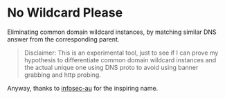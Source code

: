 # No Wildcard Please
Eliminating common domain wildcard instances, by matching similar DNS answer from the corresponding parent.

> Disclaimer: This is an experimental tool, just to see if I can prove my hypothesis to differentiate common domain wildcard instances and the actual unique one using DNS proto to avoid using banner grabbing and http probing.

Anyway, thanks to [infosec-au](https://github.com/infosec-au) for the inspiring name.